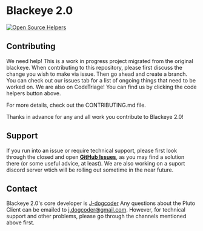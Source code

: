 Blackeye 2.0
=============
[![Open Source Helpers](https://www.codetriage.com/j-dogcoder/blackeye-2.0/badges/users.svg)](https://www.codetriage.com/j-dogcoder/blackeye-2.0)
## Contributing 
We need help! This is a work in progress project migrated from the original blackeye. When contributing to this repository, please first discuss the change you wish to make via issue. Then go ahead and create a branch. You can check out our issues tab for a list of ongoing things that need to be worked on. We are also on CodeTriage! You can find us by clicking the code helpers button above.

For more details, check out the CONTRIBUTING.md file. 

Thanks in advance for any and all work you contribute to Blackeye 2.0!

## Support

If you run into an issue or require technical support, please first look through the closed and open **[GitHub Issues](https://github.com/j-dogcoder/Blackeye-2.0/issues)**, as you may find a solution there (or some useful advice, at least).
We are also working on a suport discord server wtich will be rolling out sometime in the near future.

## Contact

Blackeye 2.0's core developer is [J-dogcoder](https://github.com/j-dogcoder) Any questions about the Pluto Client can be emailed to [j.dogcoder@gmail.com](mailto:j.dogcoder@gmail.com). However, for technical support and other problems, please go through the channels mentioned above first.
